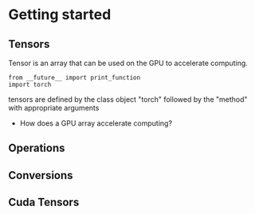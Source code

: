 # Getting started

## Tensors
Tensor is an array that can be used on the GPU to accelerate computing. 

```
from __future__ import print_function
import torch
```

tensors are defined by the class object "torch" followed by the "method" with appropriate arguments

- How does a GPU array accelerate computing?

## Operations

## Conversions

## Cuda Tensors